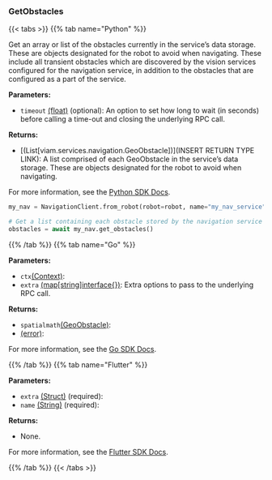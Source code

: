 ### GetObstacles

{{< tabs >}}
{{% tab name="Python" %}}

Get an array or list of the obstacles currently in the service’s data storage. These are objects designated for the robot to avoid when navigating. These include all transient obstacles which are discovered by the vision services configured for the navigation service, in addition to the obstacles that are configured as a part of the service.

**Parameters:**

- `timeout` [(float)](<INSERT PARAM TYPE LINK>) (optional): An option to set how long to wait (in seconds) before calling a time-out and closing the underlying RPC call.

**Returns:**

- [(List[viam.services.navigation.GeoObstacle])](INSERT RETURN TYPE LINK): A list comprised of each GeoObstacle in the service’s data storage. These are objects designated for the robot to avoid when navigating.

For more information, see the [Python SDK Docs](https://python.viam.dev/autoapi/viam/services/navigation/client/index.html#viam.services.navigation.client.NavigationClient.get_obstacles).

``` python {class="line-numbers linkable-line-numbers"}
my_nav = NavigationClient.from_robot(robot=robot, name="my_nav_service")

# Get a list containing each obstacle stored by the navigation service
obstacles = await my_nav.get_obstacles()
```

{{% /tab %}}
{{% tab name="Go" %}}

**Parameters:**

- `ctx`[(Context)](https://pkg.go.dev/context#Context):
- `extra` [(map[string]interface\{\})](https://go.dev/blog/maps): Extra options to pass to the underlying RPC call.

**Returns:**

- `spatialmath`[(GeoObstacle)](https://pkg.go.dev/go.viam.com/rdk@v0.26.0/spatialmath#GeoObstacle):
- [(error)](https://pkg.go.dev/builtin#error):

For more information, see the [Go SDK Docs](https://pkg.go.dev/go.viam.com/rdk/services/navigation#Service).

{{% /tab %}}
{{% tab name="Flutter" %}}

**Parameters:**

- `extra` [(Struct)](<INSERT PARAM TYPE LINK>) (required):
- `name` [(String)](https://api.flutter.dev/flutter/dart-core/String-class.html) (required):

**Returns:**

- None.

For more information, see the [Flutter SDK Docs](https://flutter.viam.dev/viam_protos.service.navigation/NavigationServiceClient/getObstacles.html).

{{% /tab %}}
{{< /tabs >}}
